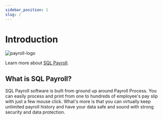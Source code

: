 ```yaml
---
sidebar_position: 1
slug: /
---
```


# Introduction

![payroll-logo](/img/payroll-logo.png)

Learn more about [SQL Payroll](https://sql.com.my).

## What is SQL Payroll?

SQL Payroll software is built from ground up around Payroll Process. You can easily process and print from one to hundreds of employee's pay slip with just a few mouse click. What's more is that you can virtually keep unlimited payroll history and have your data safe and sound with strong security and data protection.
